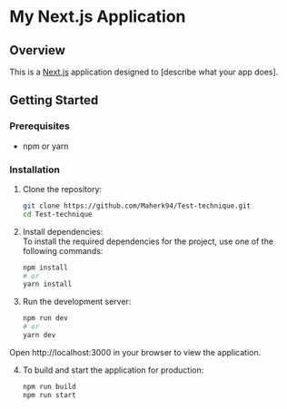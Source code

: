 # My Next.js Application

## Overview
This is a [Next.js](https://nextjs.org/) application designed to [describe what your app does].

## Getting Started

### Prerequisites
- npm or yarn 

### Installation
1. Clone the repository:
   ```bash
   git clone https://github.com/Maherk94/Test-technique.git
   cd Test-technique
   
2. Install dependencies:  
   To install the required dependencies for the project, use one of the following commands:  
   ```bash
   npm install
   # or
   yarn install

3. Run the development server:
    ```bash
    npm run dev
    # or
    yarn dev

Open http://localhost:3000 in your browser to view the application.

4. To build and start the application for production:
    ```bash
    npm run build
    npm run start
